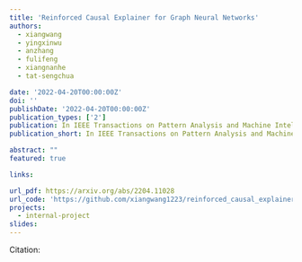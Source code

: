 ```yaml
---
title: 'Reinforced Causal Explainer for Graph Neural Networks'
authors:
  - xiangwang
  - yingxinwu
  - anzhang
  - fulifeng
  - xiangnanhe
  - tat-sengchua

date: '2022-04-20T00:00:00Z'
doi: ''
publishDate: '2022-04-20T00:00:00Z'
publication_types: ['2']
publication: In IEEE Transactions on Pattern Analysis and Machine Intelligence 
publication_short: In IEEE Transactions on Pattern Analysis and Machine Intelligence 

abstract: ""
featured: true

links:

url_pdf: https://arxiv.org/abs/2204.11028
url_code: 'https://github.com/xiangwang1223/reinforced_causal_explainer'
projects:
  - internal-project
slides:
---
```




Citation:
